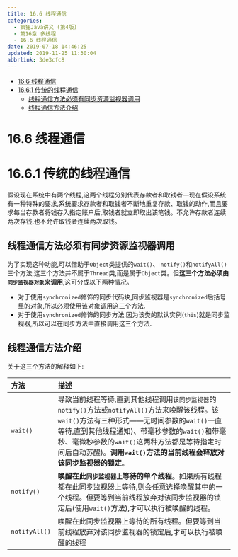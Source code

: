 ```yaml
---
title: 16.6 线程通信
categories: 
  - 疯狂Java讲义 (第4版)
  - 第16章 多线程
  - 16.6 线程通信
date: 2019-07-18 14:46:25
updated: 2019-11-25 11:30:04
abbrlink: 3de3cfc8
---
```

<div id='my_toc'>

- [16.6 线程通信](/JavaReadingNotes/3de3cfc8/#16-6-线程通信)
- [16.6.1 传统的线程通信](/JavaReadingNotes/3de3cfc8/#16-6-1-传统的线程通信)
    - [线程通信方法必须有同步资源监视器调用](/JavaReadingNotes/3de3cfc8/#线程通信方法必须有同步资源监视器调用)
    - [线程通信方法介绍](/JavaReadingNotes/3de3cfc8/#线程通信方法介绍)

</div>
<!--more-->
<script>if (navigator.platform.toLowerCase() == 'win32'){document.getElementById('my_toc').style.display = 'none';}</script>

<!--end-->
# 16.6 线程通信 #
# 16.6.1 传统的线程通信 #
假设现在系统中有两个线程,这两个线程分别代表存款者和取钱者—现在假设系统有一种特殊的要求,系统要求存款者和取钱者不断地重复存款、取钱的动作,而且要求每当存款者将钱存入指定账户后,取钱者就立即取出该笔钱。不允许存款者连续两次存钱,也不允许取钱者连续两次取钱。
## 线程通信方法必须有同步资源监视器调用 ##
为了实现这种功能,可以借助于`Object`类提供的`wait()`、 `notify()`和`notifyAll()`三个方法,这三个方法并不属于`Thread`类,而是属于`Object`类。但**这三个方法必须由`同步监视器对象`来调用**,这可分成以下两种情况。
- 对于使用`synchronized`修饰的同步代码块,同步监视器是`synchronized`后括号里的对象,所以必须使用该对象调用这三个方法.
- 对于使用`synchronized`修饰的同步方法,因为该类的默认实例(`this`)就是同步监视器,所以可以在同步方法中直接调用这三个方法.

## 线程通信方法介绍 ##
关于这三个方法的解释如下:

|方法|描述|
|:---|:---|
|`wait()`|导致当前线程等待,直到其他线程调用`该同步监视器`的`notify()`方法或`notifyAll()`方法来唤醒该线程。该`wait()`方法有三种形式——无时间参数的`wait()`一直等待,直到其他线程通知)、带毫秒参数的`wait()`和带毫秒、毫微秒参数的`wait()`这两种方法都是等待指定时间后自动苏醒)。**调用`wait()`方法的当前线程会释放对该同步监视器的锁定**。|
|`notify()`|**唤醒在此`同步监视器上`等待的单个线程**。如果所有线程都在此同步监视器上等待,则会任意选择唤醒其中的一个线程。但要等到当前线程放弃对该同步监视器的锁定后(使用`wait()`方法),才可以执行被唤醒的线程。|
|`notifyAll()`|唤醒在此同步监视器上等待的所有线程。但要等到当前线程放弃对该同步监视器的锁定后,才可以执行被唤醒的线程|

